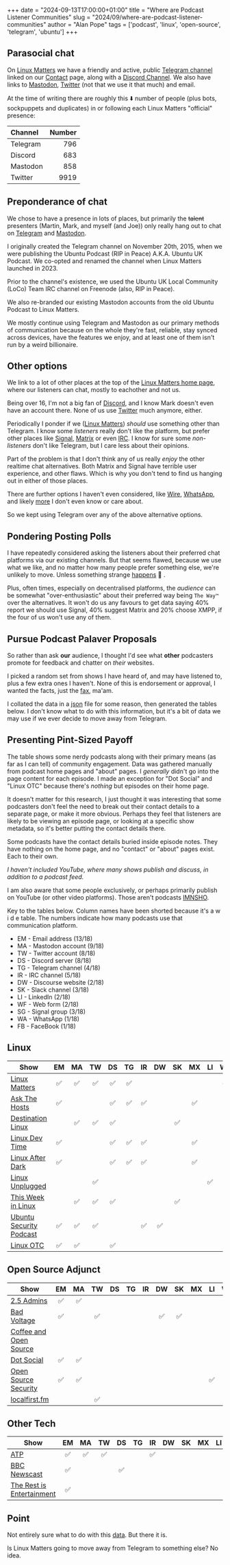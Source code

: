 +++
date = "2024-09-13T17:00:00+01:00"
title = "Where are Podcast Listener Communities"
slug = "2024/09/where-are-podcast-listener-communities"
author = "Alan Pope"
tags = ['podcast', 'linux', 'open-source', 'telegram', 'ubuntu']
+++

## Parasocial chat

On [Linux Matters](https://linuxmatters.sh/) we have a friendly and active, public [Telegram channel](https://linuxmatters.sh/telegram) linked on our [Contact](https://linuxmatters.sh/contact) page, along with a [Discord Channel](https://discord.com/invite/wgQsshhrWW). We also have links to [Mastodon](https://ubuntu.social/@linuxmatters), [Twitter](https://twitter.com/linuxmatters) (not that we use it that much) and email.

At the time of writing there are roughly this ⬇️ number of people (plus bots, sockpuppets and duplicates) in or following each Linux Matters "official" presence:

| Channel | Number |
| :-- | --: |
| Telegram | 796 |
| Discord | 683 |
| Mastodon | 858 |
| Twitter | 9919 |


## Preponderance of chat

We chose to have a presence in lots of places, but primarily the ~~talent~~ presenters (Martin, Mark, and myself (and Joe)) only really hang out to chat on [Telegram](https://linuxmatters.sh/telegram) and [Mastodon](https://ubuntu.social/@linuxmatters). 

I originally created the Telegram channel on November 20th, 2015, when we were publishing the Ubuntu Podcast (RIP in Peace) A.K.A. Ubuntu UK Podcast. We co-opted and renamed the channel when Linux Matters launched in 2023.

Prior to the channel's existence, we used the Ubuntu UK Local Community (LoCo) Team IRC channel on Freenode (also, RIP in Peace). 

We also re-branded our existing Mastodon accounts from the old Ubuntu Podcast to Linux Matters.

We mostly continue using Telegram and Mastodon as our primary methods of communication because on the whole they're fast, reliable, stay synced across devices, have the features we enjoy, and at least one of them isn't run by a weird billionaire. 

## Other options

We link to a lot of other places at the top of the [Linux Matters home page](https://linuxmatters.sh), where our listeners can chat, mostly to eachother and not us. 

Being over 16, I'm not a big fan of [Discord](https://discord.com/invite/wgQsshhrWW), and I know Mark doesn't even have an account there. None of us use [Twitter](https://popey.com/hellscape/?destination=https://www.twitter.com/) much anymore, either.

Periodically I ponder if we ([Linux Matters](https://linuxmatters.sh/)) *should* use something other than Telegram. I know some *listeners* really don't like the platform, but prefer other places like [Signal](https://signal.org/), [Matrix](https://cinny.in/) or even [IRC](https://snapcraft.io/halloy). I know for sure some *non-listeners* don't like Telegram, but I care less about their opinions. 

Part of the problem is that I don't think any of us really *enjoy* the other realtime chat alternatives. Both Matrix and Signal have terrible user experience, and other flaws. Which is why you don't tend to find us hanging out in either of those places.

There are further options I haven't even considered, like [Wire](https://wire.com/), [WhatsApp](https://popey.com/hellscape/?destination=https://www.whatsapp.com/), and likely [more](https://en.wikipedia.org/wiki/Microsoft_Comic_Chat) I don't even know or care about. 

So we kept using Telegram over any of the above alternative options. 

## Pondering Posting Polls

I have repeatedly considered asking the listeners about their preferred chat platforms via our existing channels. But that seems flawed, because we use what we like, and no matter how many people prefer something else, we're unlikely to move. Unless something strange [happens](https://en.wikipedia.org/wiki/Arrest_and_indictment_of_Pavel_Durov) 👀 .

Plus, often times, especially on decentralised platforms, the *audience* can be somewhat "over-enthusiastic" about their preferred way being `The Way™️` over the alternatives. It won't do us any favours to get data saying 40% report we should use Signal, 40% suggest Matrix and 20% choose XMPP, if the four of us won't use any of them.

## Pursue Podcast Palaver Proposals

So rather than ask **our** audience, I thought I'd see what **other** podcasters promote for feedback and chatter on *their* websites. 

I picked a random set from shows I have heard of, and may have listened to, plus a few extra ones I haven't. None of this is endorsement or approval, I wanted the facts, just the [fax](https://www.youtube.com/watch?v=W2Ct0ouRooY), ma'am. 

I collated the data in a [json](https://gist.github.com/popey/b86a12e0b1cf8dd832fd6b56a4231c4f) file for some reason, then generated the tables below. I don't know what to do with this information, but it's a bit of data we may use if we ever decide to move away from Telegram.

## Presenting Pint-Sized Payoff

The table shows some nerdy podcasts along with their primary means (as far as I can tell) of community engagement. Data was gathered manually from podcast home pages and "about" pages. I *generally* didn't go into the page content for each episode. I made an exception for "Dot Social" and "Linux OTC" because there's *nothing* but episodes on their home page.

It doesn't matter for this research, I just thought it was interesting that some podcasters don't feel the need to break out their contact details to a separate page, or make it more obvious. Perhaps they feel that listeners are likely to be viewing an episode page, or looking at a specific show metadata, so it's better putting the contact details there.

Some podcasts have the contact details buried inside episode notes. They have nothing on the home page, and no "contact" or "about" pages exist. Each to their own.

*I haven't included YouTube, where many shows publish and discuss, in addition to a podcast feed.*

I am also aware that some people exclusively, or perhaps primarily publish on YouTube (or other video platforms). Those aren't podcasts [IMNSHO](https://idioms.thefreedictionary.com/IMNSHO).

Key to the tables below. Column names have been shorted because it's a w i d e table. The numbers indicate how many podcasts use that communication platform.

* EM - Email address (13/18)
* MA - Mastodon account (9/18)
* TW - Twitter account (8/18)
* DS - Discord server (8/18)
* TG - Telegram channel (4/18)
* IR - IRC channel (5/18)
* DW - Discourse website (2/18)
* SK - Slack channel (3/18)
* LI - LinkedIn (2/18)
* WF - Web form (2/18)
* SG - Signal group (3/18)
* WA - WhatsApp (1/18)
* FB - FaceBook (1/18)

## Linux

| Show    | EM | MA | TW | DS | TG | IR | DW | SK | MX | LI | WF | SG | WA | FB |
| ----    | :--: | :--: | :--: | :--: | :--: | :--: | :--: | :--: | :--: | :--: | :--: | :--: | :--: | :--: |
| [Linux Matters](https://linuxmatters.sh/) |✅|✅|✅|✅|✅| | | | | |✅| | | |
| [Ask The Hosts](https://askthehosts.com/) |✅| | |✅|✅|✅| | |✅| | | | | |
| [Destination Linux](https://tuxdigital.com/podcasts/destination-linux/)| |✅|✅|✅| | | |✅| | | |✅| | | |
| [Linux Dev Time](https://www.linuxdevtime.com/) |✅| | |✅|✅|✅| | |✅| | | | | |
| [Linux After Dark](https://linuxafterdark.net/)|✅| | |✅|✅|✅| | |✅| | | | | |
| [Linux Unplugged](https://www.jupiterbroadcasting.com/show/linux-unplugged/)| | |✅| | | | | | |✅| |✅| |✅|
| [This Week in Linux](https://tuxdigital.com/podcasts/this-week-in-linux/)| |✅|✅|✅| | | |✅| | | |✅| | | |
| [Ubuntu Security Podcast](https://ubuntusecuritypodcast.org/) |✅|✅|✅| | |✅|✅| | | | | | | |
| [Linux OTC](https://linuxotc.org/)|✅|✅| |✅| | | | | | | | | | |

## Open Source Adjunct

| Show    | EM | MA | TW | DS | TG | IR | DW | SK | MX | LI | WF | SG | WA | FB |
| ----    | :--: | :--: | :--: | :--: | :--: | :--: | :--: | :--: | :--: | :--: | :--: | :--: | :--: | :--: |
| [2.5 Admins](https://2.5admins.com/contact/) |✅|✅| | | | | | | | | | | | |
| [Bad Voltage](https://www.badvoltage.org/) |✅| |✅| | | |✅|✅| | | | | | |
| [Coffee and Open Source](https://www.coffeeandopensource.com/)| | | | | | | | | | |✅| | | |
| [Dot Social](https://dot-social.simplecast.com/) |✅|✅| | | | | | | | | | | | | |
| [Open Source Security](https://opensourcesecurity.io/)|✅|✅| | | | | | | |✅| | | | |
| [localfirst.fm](https://localfirst.fm)| | |✅| | | | | | | | | | | | |


## Other Tech

| Show    | EM | MA | TW | DS | TG | IR | DW | SK | MX | LI | WF | SG | WA | FB |
| ----    | :--: | :--: | :--: | :--: | :--: | :--: | :--: | :--: | :--: | :--: | :--: | :--: | :--: | :--: |
| [ATP](https://atp.fm/) |✅|✅|✅| | |✅| | | | | | | | |
| [BBC Newscast](https://www.bbc.co.uk/programmes/p05299nl/episodes/downloads)|✅| | |✅| | | | | | | | |✅| |
| [The Rest is Entertainment](https://www.goalhangerpodcasts.com/the-rest-is-entertainment)|✅| | | | | | | | | | | | | |

## Point

Not entirely sure what to do with this [data](https://gist.github.com/popey/b86a12e0b1cf8dd832fd6b56a4231c4f). But there it is.

Is Linux Matters going to move away from Telegram to something else? No idea.

